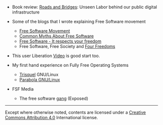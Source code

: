 * Book review: [Roads and Bridges](free/roadsAndBridges): Unseen Labor
  behind our public digital infrastructure

* Some of the blogs that I wrote explaining Free Software movement
    * [Free Software Movement](fsm)
    * [Common Myths About Free Software](myth)
    * [Free Software - It respects your freedom](freedom)
    * Free Software, Free Society and [Four Freedoms](four)

* This user Liberation [Video](https://youtu.be/aQyZ5M96_CA) is good start too.

* My first hand experience on Fully Free Operating Systems
    * [Trisquel](trisquel) GNU/Linux
    * [Parabola GNU/Linux](parabola)

* FSF Media
    * The free software [gang](gang) (Exposed)

---
Except where otherwise noted, contents are licensed under a
[Creative Commons Attribution 4.0](https://creativecommons.org/licenses/by/4.0/)
International license.
